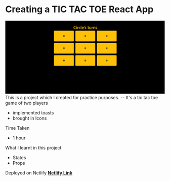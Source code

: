 # Creating a TIC TAC TOE React App
![thumbnail](./thumbnail.png)
This is a project which I created for practice purposes.
-- It's a tic tac toe game of two players
- implemented toasts
- brought in Icons


Time Taken
- 1 hour

What I learnt in this project
- States 
- Props

Deployed on Netlify
[**Netlify Link**]()
